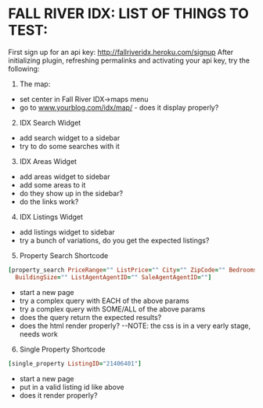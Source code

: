 # FALL RIVER IDX: LIST OF THINGS TO TEST:
First sign up for an api key: http://fallriveridx.heroku.com/signup
After initializing plugin, refreshing permalinks and activating your api key, try the following:

1. The map:
* set center in Fall River IDX->maps menu
* go to www.yourblog.com/idx/map/ - does it display properly?

2. IDX Search Widget
* add search widget to a sidebar
* try to do some searches with it

3. IDX Areas Widget
* add areas widget to sidebar
* add some areas to it
* do they show up in the sidebar?
* do the links work?

4. IDX Listings Widget
* add listings widget to sidebar
* try a bunch of variations, do you get the expected listings?

5. Property Search Shortcode
```ruby
[property_search PriceRange="" ListPrice="" City="" ZipCode="" BedroomsTotal="" BathsTotal="" 
  BuildingSize="" ListAgentAgentID="" SaleAgentAgentID=""]
```
* start a new page
* try a complex query with EACH of the above params
* try a complex query with SOME/ALL of the above params
* does the query return the expected results?
* does the html render properly? --NOTE: the css is in a very early stage, needs work

6. Single Property Shortcode
```ruby
[single_property ListingID="21406401"]
```
* start a new page
* put in a valid listing id like above
* does it render properly?


